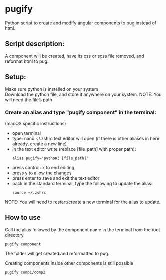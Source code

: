 # pugify
Python script to create and modify angular components to pug instead of html.

## Script description:

A component will be created, have its css or scss file removed, and reformat html to pug.

## Setup:

Make sure python is installed on your system <br />
Download the python file, and store it anywhere on your system. 
NOTE: You will need the file’s path

  ### Create an alias and type "pugify component" in the terminal:
  
  (macOS specific instructions)

  - open terminal
  - type: nano ~/.zshrc
  text editor will open (if there is other aliases in here already, create a new line)
  - in the text editor write (replace [file_path] with proper path): 
    ```
    alias pugify="python3 [file_path]"
    ```
  - press control+x to end editing
  - press y to allow the changes
  - press enter to save and exit the text editor
  - back in the standard terminal, type the following to update the alias: 
    ```
    source ~/.zshrc
    ```
  
  NOTE: You will need to restart/create a new terminal for the alias to update.
  
## How to use
  
Call the alias followed by the component name in the terminal from the root directory

```
pugify component
```

The folder will get created and reformatted to pug. 

Creating components inside other components is still possible 

```
pugify comp1/comp2
```

  
